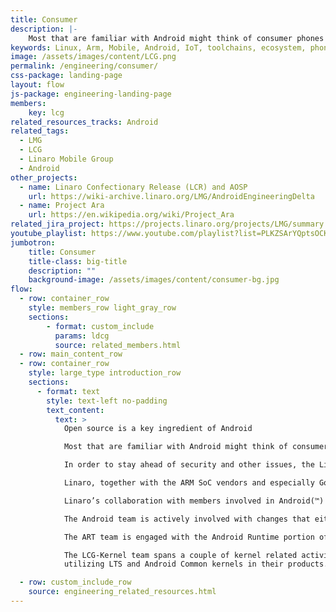 ```yaml
---
title: Consumer
description: |-
    Most that are familiar with Android might think of consumer phones that are available in the average retail shop and naturally think that Google and the creator of the phone are the ones that perform all of the work to create the product. In reality, a number of important pieces of software in Android are open source and developed in the open. The Linux kernel is inside of all Android phones.
keywords: Linux, Arm, Mobile, Android, IoT, toolchains, ecosystem, phones, tablets, wearables, LCG, LMG
image: /assets/images/content/LCG.png
permalink: /engineering/consumer/
css-package: landing-page
layout: flow
js-package: engineering-landing-page
members:
    key: lcg
related_resources_tracks: Android
related_tags:
  - LMG
  - LCG
  - Linaro Mobile Group
  - Android
other_projects:
  - name: Linaro Confectionary Release (LCR) and AOSP
    url: https://wiki-archive.linaro.org/LMG/AndroidEngineeringDelta
  - name: Project Ara
    url: https://en.wikipedia.org/wiki/Project_Ara
related_jira_project: https://projects.linaro.org/projects/LMG/summary
youtube_playlist: https://www.youtube.com/playlist?list=PLKZSArYQptsOCKDbxvLxNKNWxMCwS0QsB
jumbotron:
    title: Consumer
    title-class: big-title
    description: ""
    background-image: /assets/images/content/consumer-bg.jpg
flow:
  - row: container_row
    style: members_row light_gray_row
    sections:
        - format: custom_include
          params: ldcg
          source: related_members.html
  - row: main_content_row
  - row: container_row
    style: large_type introduction_row
    sections:
      - format: text
        style: text-left no-padding
        text_content:
          text: >
            Open source is a key ingredient of Android

            Most that are familiar with Android might think of consumer phones that are available in the average retail shop and naturally think that Google and the creator of the phone are the ones that perform all of the work to create the product. In reality, a number of important pieces of software in Android are open source and developed in the open. The Linux kernel is inside of all Android phones.

            In order to stay ahead of security and other issues, the Linux kernel requires a steady stream of patches from the upstream kernel community. These fixes are compiled, tested and released through the Long Term Support (LTS) kernel community. The LTS kernel community targets a wide variety of hardware but most kernel developers do not actively develop for mobile devices. As such, the ARM ecosystem needs to be particularly proactive.

            Linaro, together with the ARM SoC vendors and especially Google, through Project Sharp, validate LTS fix streams to ensure they do not contain regressions before these fixes make their way into the Android Common Kernel and then onto consumer devices. This is just one example of how companies collaborating through Linaro make for better end products and better open source for future products.

            Linaro’s collaboration with members involved in Android(™) related technologies is done through the Linaro Consumer Group. There are three engineering teams that work under the direction of the LCG: ART, LCG-Kernel and Android. Each team is focused on specific strategic efforts.

            The Android team is actively involved with changes that either add functionality to Android (such as OPTEE, AI/ML), or optimization activities where changes to frameworks can improve performance, reduce the memory footprint and so on.

            The ART team is engaged with the Android Runtime portion of the Android Open Source Project (AOSP), creating optimizations that benefit both Java and Kotlin apps. A typical optimization example would be examining a code sequence and emitting a more optimal sequence of Arm instructions to increase performance.

            The LCG-Kernel team spans a couple of kernel related activities. It maintains the experimental/android-mainline-tracking branch which tracks the out of tree Android kernel patches on top of linux mainline. The team works to upstream patches to mainline and decreasing the backlog of out of tree patches. Through Project Sharp, it keeps close watch searching for kernel regressions in mainline, LTS and Android Common Kernels. This aids the many companies who are
            utilizing LTS and Android Common kernels in their products. When regressions are detected, appropriate action is taken.  Lastly, the team is deeply involved with member company developer boards running Android, helping to make the developer experience on AOSP first rate.

  - row: custom_include_row
    source: engineering_related_resources.html
---
```

